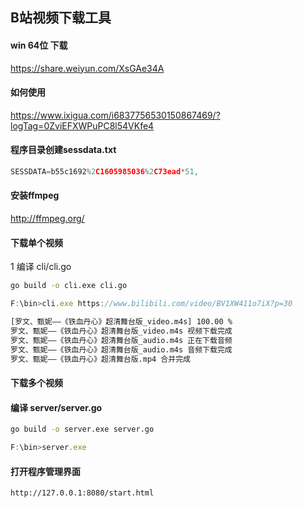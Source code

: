 ## B站视频下载工具

#### win 64位 下载
https://share.weiyun.com/XsGAe34A

#### 如何使用
https://www.ixigua.com/i6837756530150867469/?logTag=0ZviEFXWPuPC8l54VKfe4

#### 程序目录创建sessdata.txt

```js
SESSDATA=b55c1692%2C1605985036%2C73ead*51,
```

#### 安装ffmpeg
http://ffmpeg.org/


#### 下载单个视频

1 编译 cli/cli.go
```sh
go build -o cli.exe cli.go
```

```js
F:\bin>cli.exe https://www.bilibili.com/video/BV1XW411o7iX?p=30
```
```sh
[罗文、甄妮——《铁血丹心》超清舞台版_video.m4s] 100.00 %
罗文、甄妮——《铁血丹心》超清舞台版_video.m4s 视频下载完成
罗文、甄妮——《铁血丹心》超清舞台版_audio.m4s 正在下载音频
罗文、甄妮——《铁血丹心》超清舞台版_audio.m4s 音频下载完成
罗文、甄妮——《铁血丹心》超清舞台版.mp4 合并完成
```

#### 下载多个视频

#### 编译 server/server.go
```sh
go build -o server.exe server.go
```

```js
F:\bin>server.exe
```

#### 打开程序管理界面
```sh
http://127.0.0.1:8080/start.html
```
